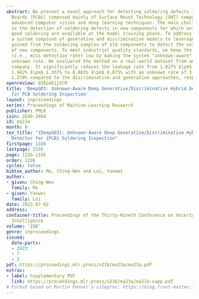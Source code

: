 ```yaml
---
abstract: We present a novel approach for detecting soldering defects in Printed Circuit
  Boards (PCBs) composed mainly of Surface Mount Technology (SMT) components, using
  advanced computer vision and deep learning techniques. The main challenge addressed
  is the detection of soldering defects in new components for which only samples of
  good soldering are available at the model training phase. To address this, we design
  a system composed of generative and discriminative models to leverage the knowledge
  gained from the soldering samples of old components to detect the soldering defects
  of new components. To meet industrial quality standards, we keep the leakage rate
  (i.e., miss detection rate) low by making the system "unknown-aware" with a low
  unknown rate. We evaluated the method on a real-world dataset from an electronics
  company. It significantly reduces the leakage rate from 1.827% $\pm$ 3.063% and
  1.942% $\pm$ 1.337% to 0.063% $\pm$ 0.075% with an unknown rate of 3.706% $\pm$
  2.270% compared to the discriminative and generative approaches, respectively.
openreview: O3Epd61jVCM
title: 'DeepGD3: Unknown-Aware Deep Generative/Discriminative Hybrid Defect Detector
  for PCB Soldering Inspection'
layout: inproceedings
series: Proceedings of Machine Learning Research
publisher: PMLR
issn: 2640-3498
id: ma23a
month: 0
tex_title: "{DeepGD3}: Unknown-Aware Deep Generative/Discriminative Hybrid Defect
  Detector for {PCB} Soldering Inspection"
firstpage: 1326
lastpage: 1335
page: 1326-1335
order: 1326
cycles: false
bibtex_author: Ma, Ching-Wen and Lui, Yanwei
author:
- given: Ching-Wen
  family: Ma
- given: Yanwei
  family: Lui
date: 2023-07-02
address:
container-title: Proceedings of the Thirty-Nineth Conference on Uncertainty in Artificial
  Intelligence
volume: '216'
genre: inproceedings
issued:
  date-parts:
  - 2023
  - 7
  - 2
pdf: https://proceedings.mlr.press/v216/ma23a/ma23a.pdf
extras:
- label: Supplementary PDF
  link: https://proceedings.mlr.press/v216/ma23a/ma23a-supp.pdf
# Format based on Martin Fenner's citeproc: https://blog.front-matter.io/posts/citeproc-yaml-for-bibliographies/
---
```

